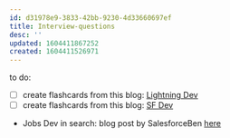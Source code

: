 ```yaml
---
id: d31978e9-3833-42bb-9230-4d33660697ef
title: Interview-questions
desc: ''
updated: 1604411867252
created: 1604411526971
---
```


to do:
- [ ] create flashcards from this blog: [Lightning Dev](https://www.salesforceben.com/30-salesforce-lightning-developer-interview-questions-answers/)
- [ ] create flashcards from this blog: [SF Dev](https://www.salesforceben.com/30-salesforce-developer-interview-questions-answers/)

- Jobs Dev in search: blog post by SalesforceBen [here](https://www.salesforceben.com/salesforce-developers-the-most-in-demand-salesforce-job/)